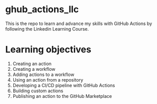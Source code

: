 # ghub_actions_llc

This is the repo to learn and advance my skills with GitHub Actions by following the Linkedin Learning Course.

# Learning objectives

  <ol>
<li> Creating an action  </li>
<li>Creating a workflow  </li>
<li>Adding actions to a workflow  </li>
<li>Using an action from a repository  </li>
<li>Developing a CI/CD pipeline with GitHub Actions  </li>
<li>Building custom actions  </li>
<li> Publishing an action to the GitHub Marketplace  </li>
    </ol>

